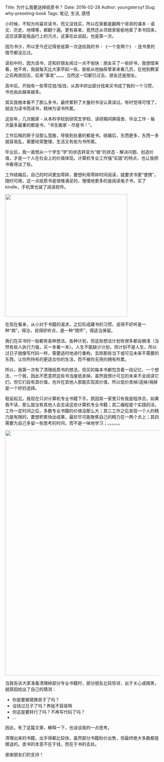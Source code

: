 Title: 为什么我要送掉纸质书？
Date: 2016-02-28
Author: youngsterxyf
Slug: why-preseting-book
Tags: 笔记, 生活, 感悟

小时候，不知为何喜欢读书，而又没钱买，所以在家都是翻两个哥哥的课本 - 语文、历史、地理等，都翻个遍。更有甚者，竟然还从邻居家偷偷地拿了本书回来，这应该算是我品行上的污点，这事在此说起，也是第一次。

因为书少，所以至今还记得爸爸第一次送给我的书 - 《一个变两个》 - 连书里的情节都没忘过。

读初中时，因为读书，还和好朋友闹过一点不愉快：朋友买了一些好书，我想借来看，他不肯，我就每天比大家早起一些，偷偷从他抽屉里拿来看几页，在他到教室之前再放回去，后来“事发”，。。。当然这一切都已过去，朋友还是朋友。

高中后，开始有一些零花钱/饭钱，从其中挤出部分钱来买书成了我的一个习惯，书也由此越来越多。

其实我根本看不了那么多书，最终累积了大量的书没认真读过。有时觉得可惜了，就会为读书而读书，精神为读书所累。

这些年，几次搬家 - 从本科学校到研究生学校、读研期间换宿舍、毕业工作 - 每次最多最重的都是书，“书生搬家 - 尽是书！”。

工作后租的房子没那么宽敞，导致到处塞的都是书。结婚后，东西更多，东西一多就容易乱，需要经常整理，生活又有些为书所累。

毕业后，我一直想从一个学生“学”的状态转变为“做”的状态 - 解决问题、创造价值，才是一个人在社会上的价值体现。计算机专业工作强“实践”的特点，也让我把书看得淡了些。

工作结婚后，自己的时间更加零碎，要想利用零碎时间阅读，就要求书更“便携”，随时可用，这一点纸质书是很难满足的，慢慢地更多的是阅读电子书，买了kindle，手机里也装了阅读软件。

<img src="/assets/uploads/pics/kindle.png" width="400px"></img>

在现在看来，从小对于书籍的渴求，之后形成藏书的习惯，说得不好听是一种“病”，得治，说得好听点，是一种“情怀”，得适当保留。

我们在买书时一般都有各种想法、各种计划，但这些想法计划有很多都会搁浅（当然有些人执行力强，买一本看一本）。人生不能缺少计划，但计划不是人生，所以过日子就像写代码一样，需要适时地进行重构，去除那些当下或可见未来不需要的东西，让你所持有的更适合你的生活，而不被你无用的拥有所累。

所以，我第一次有了清理纸质书的想法，但买的每本书都包含着一段记忆、一个想法、一个我，因此不愿意把这些书当废纸卖掉。虽然我预计可见的未来不会阅读它们，但它们自有其价值，也许在其他人那能实现其价值，所以低价卖掉/送掉/捐掉是一个好的选择。

稳妥起见，我现在只对计算机专业书籍下手。原因其一家里只有我是程序员，如果我不读，那么就没有其他人会去读这些计算机专业书籍；其二编程是个实践的活，工作一定时间之后，多数专业书籍的价值没那么大；其三工作之后发现一个人的精力是有限的，要想积累快出成果，最好尽可能聚焦自己的精力在一两个点上；其四需要为自己多留一些思考的时间，而不是一味地学习；。。。。。。

<img src="/assets/uploads/pics/book-list.jpg" width="800px"></img>

当我告诉大家准备清理掉部分专业书籍时，部分朋友比较惊讶，出于关心或搞笑，就原因给出了自己的猜测：

- 你是要挪窝换房子了吗？
- 没钱过日子了吗？养娃不容易啊
- 你这是要转行了吗？不再写代码了吗？
- ...

因此，有了这篇文章，解释一下，也谈谈我的一点思考。

清理出来的书籍，出手得都比较快，虽然部分书籍标价出售，但最终绝大多数都是赠送的。卖书的本意不在于钱，而在于书的去处。

谢谢朋友们的支持！


